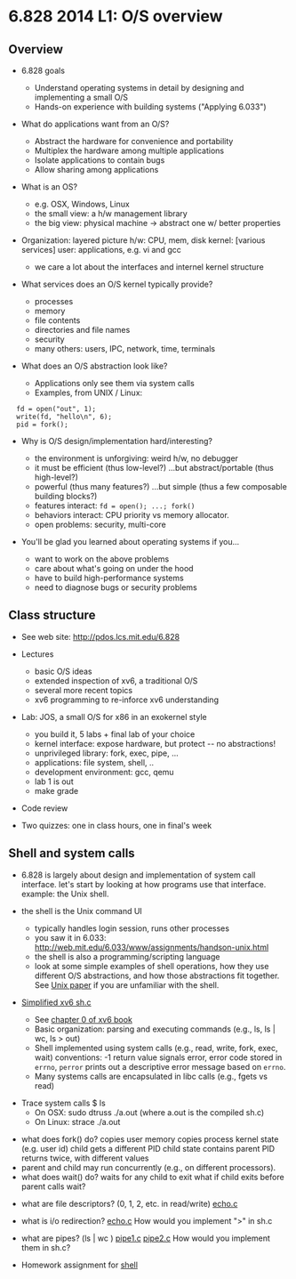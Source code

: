6.828 2014 L1: O/S overview
=

## Overview

* 6.828 goals
  * Understand operating systems in detail by designing and implementing a small
    O/S
  * Hands-on experience with building systems  ("Applying 6.033")

* What do applications want from an O/S?
  * Abstract the hardware for convenience and portability
  * Multiplex the hardware among multiple applications
  * Isolate applications to contain bugs
  * Allow sharing among applications

* What is an OS?
  * e.g. OSX, Windows, Linux
  * the small view: a h/w management library
  * the big view: physical machine -> abstract one w/ better properties

* Organization: layered picture
   h/w: CPU, mem, disk
   kernel: [various services]
   user: applications, e.g. vi and gcc
  * we care a lot about the interfaces and internel kernel structure

* What services does an O/S kernel typically provide?
  * processes
  * memory
  * file contents
  * directories and file names
  * security
  * many others: users, IPC, network, time, terminals

* What does an O/S abstraction look like?
  * Applications only see them via system calls
  * Examples, from UNIX / Linux:
```
  fd = open("out", 1);
  write(fd, "hello\n", 6);
  pid = fork();
  ```

* Why is O/S design/implementation hard/interesting?
  * the environment is unforgiving: weird h/w, no debugger
  * it must be efficient (thus low-level?)
	...but abstract/portable (thus high-level?)
  * powerful (thus many features?)
	...but simple (thus a few composable building blocks?)
  * features interact: `fd = open(); ...; fork()`
  * behaviors interact: CPU priority vs memory allocator.
  * open problems: security, multi-core

* You'll be glad you learned about operating systems if you...
  * want to work on the above problems
  * care about what's going on under the hood
  * have to build high-performance systems
  * need to diagnose bugs or security problems

## Class structure

* See web site: http://pdos.lcs.mit.edu/6.828

* Lectures
  * basic O/S ideas
  * extended inspection of xv6, a traditional O/S
  * several more recent topics
  * xv6 programming to re-inforce xv6 understanding

* Lab: JOS, a small O/S for x86 in an exokernel style
  * you build it, 5 labs + final lab of your choice
  * kernel interface: expose hardware, but protect -- no abstractions!
  * unprivileged library: fork, exec, pipe, ...
  * applications: file system, shell, ..
  * development environment: gcc, qemu
  * lab 1 is out
  * make grade

* Code review

* Two quizzes: one in class hours, one in final's week

## Shell and system calls

* 6.828 is largely about design and implementation of system call
interface. let's start by looking at how programs use that interface. example:
the Unix shell.

* the shell is the Unix command UI
  * typically handles login session, runs other processes
  * you saw it in 6.033: http://web.mit.edu/6.033/www/assignments/handson-unix.html
  * the shell is also a programming/scripting language
  * look at some simple examples of shell operations, how they use different O/S
    abstractions, and how those abstractions fit together.  See
    [Unix paper](https://pdos.csail.mit.edu/6.828/2014/readings/ritchie78unix.pdf) if you are unfamiliar with the
    shell.

* [Simplified xv6 sh.c](../homework/sh.c)
  * See [chapter 0 of xv6 book](https://pdos.csail.mit.edu/6.828/2014/xv6/book-rev8.pdf)
  * Basic organization: parsing and executing commands (e.g., ls, ls | wc, ls > out)
  * Shell implemented using system calls (e.g., read, write, fork, exec, wait)
    conventions: -1 return value signals error,
    error code stored in <code>errno</code>,
    <code>perror</code> prints out a descriptive error
    message based on <code>errno</code>.
  * Many systems calls are encapsulated in libc calls (e.g., fgets vs read)

<!-- 
  Demo:
  - open sh.c in emacs
  - look at main()
  - look at runcmd()
  - look at fgets()
  - man 3 fgets()
  -->
  
* Trace system calls $ ls
    * On OSX: sudo dtruss ./a.out  (where a.out is the compiled sh.c)
    * On Linux: strace ./a.out

<!--
  - compile sh.c
  - run ./a.out
  - strace ./a.out
  -->

  * what does fork() do?
    copies user memory
	copies process kernel state (e.g. user id)
    child gets a different PID
    child state contains parent PID
    returns twice, with different values
  * parent and child may run concurrently (e.g., on different processors).
  * what does wait() do?
	waits for any child to exit
	what if child exits before parent calls wait?

<!--
    - strace /bin/sh
    - study output:
    read()
    write()
    stat()
    etc.
	-->

  * what are file descriptors? (0, 1, 2, etc. in read/write)
  [echo.c](l-overview/echo.c)

  * what is i/o redirection?
  [echo.c](l-overview/redirect.c)
    How would you implement ">"  in sh.c

  * what are pipes?  (ls | wc )
  [pipe1.c](l-overview/pipe1.c)
  [pipe2.c](l-overview/pipe2.c)
    How would you implement them in sh.c?

* Homework assignment for [shell](https://pdos.csail.mit.edu/6.828/2014/homework/xv6-shell.html) 
